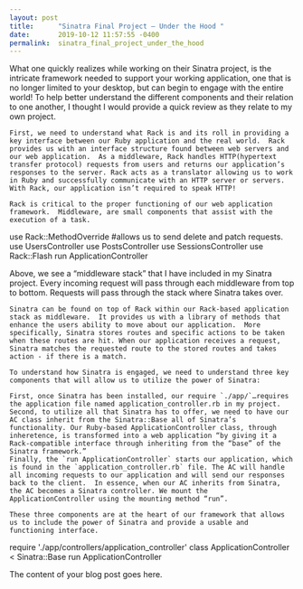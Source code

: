 ```yaml
---
layout: post
title:      "Sinatra Final Project – Under the Hood "
date:       2019-10-12 11:57:55 -0400
permalink:  sinatra_final_project_under_the_hood
---
```



What one quickly realizes while working on their Sinatra project, is the intricate framework needed to support your working application, one that is no longer limited to your desktop, but can begin to engage with the entire world! To help better understand the different components and their relation to one another, I thought I would provide a quick review as they relate to my own project. 

	First, we need to understand what Rack is and its roll in providing a key interface between our Ruby application and the real world.  Rack provides us with an interface structure found between web servers and our web application.  As a middleware, Rack handles HTTP(hypertext transfer protocol) requests from users and returns our application’s responses to the server. Rack acts as a translator allowing us to work in Ruby and successfully communicate with an HTTP server or servers. With Rack, our application isn’t required to speak HTTP!  

	Rack is critical to the proper functioning of our web application framework.  Middleware, are small components that assist with the execution of a task. 

use Rack::MethodOverride #allows us to send delete and patch requests.
use UsersController
use PostsController
use SessionsController
use Rack::Flash
run ApplicationController

Above, we see a “middleware stack” that I have included in my Sinatra project. Every incoming request will pass through each middleware from top to bottom. Requests will pass through the stack where Sinatra takes over. 

	Sinatra can be found on top of Rack within our Rack-based application stack as middleware.  It provides us with a library of methods that enhance the users ability to move about our application.  More specifically, Sinatra stores routes and specific actions to be taken when these routes are hit. When our application receives a request, Sinatra matches the requested route to the stored routes and takes action - if there is a match.

	To understand how Sinatra is engaged, we need to understand three key components that will allow us to utilize the power of Sinatra:

	First, once Sinatra has been installed, our require `./app/`…requires the application file named application_controller.rb in my project. 
	Second, to utilize all that Sinatra has to offer, we need to have our AC class inherit from the Sinatra::Base all of Sinatra’s functionality. Our Ruby-based ApplicationController class, through inheretence, is transformed into a web application “by giving it a Rack-compatible interface through inheriting from the “base” of the Sinatra framework.”
	Finally, the `run ApplicationController` starts our application, which is found in the `application_controller.rb` file. The AC will handle all incoming requests to our application and will send our responses back to the client.  In essence, when our AC inherits from Sinatra, the AC becomes a Sinatra controller. We mount the ApplicationController using the mounting method “run”. 

	These three components are at the heart of our framework that allows us to include the power of Sinatra and provide a usable and functioning interface.
	
require './app/controllers/application_controller'
class ApplicationController < Sinatra::Base
run ApplicationController

The content of your blog post goes here.
